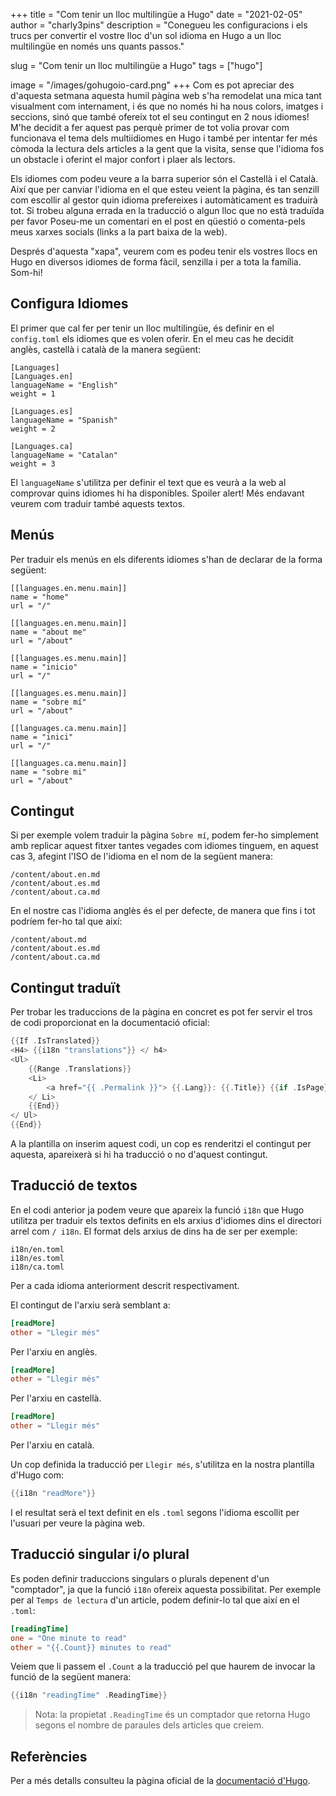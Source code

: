 +++
title = "Com tenir un lloc multilingüe a Hugo"
date = "2021-02-05"
author = "charly3pins"
description = "Conegueu les configuracions i els trucs per convertir el vostre lloc d'un sol idioma en Hugo a un lloc multilingüe en només uns quants passos."

slug = "Com tenir un lloc multilingüe a Hugo"
tags = ["hugo"]

image = "/images/gohugoio-card.png"
+++
Com es pot apreciar des d'aquesta setmana aquesta humil pàgina web s'ha remodelat una mica tant visualment com internament, i és que no només hi ha nous colors, imatges i seccions, sinó que també ofereix tot el seu contingut en 2 nous idiomes! M'he decidit a fer aquest pas perquè primer de tot volia provar com funcionava el tema dels multiidiomes en Hugo i també per intentar fer més còmoda la lectura dels articles a la gent que la visita, sense que l'idioma fos un obstacle i oferint el major confort i plaer als lectors.

Els idiomes com podeu veure a la barra superior són el Castellà i el Català. Així que per canviar l'idioma en el que esteu veient la pàgina, és tan senzill com escollir al gestor quin idioma prefereixes i automàticament es traduirà tot. Si trobeu alguna errada en la traducció o algun lloc que no està traduïda per favor Poseu-me un comentari en el post en qüestió o comenta-pels meus xarxes socials (links a la part baixa de la web).

Després d'aquesta "xapa", veurem com es podeu tenir els vostres llocs en Hugo en diversos idiomes de forma fàcil, senzilla i per a tota la família. Som-hi!

## Configura Idiomes

El primer que cal fer per tenir un lloc multilingüe, és definir en el `config.toml` els idiomes que es volen oferir. En el meu cas he decidit anglès, castellà i català de la manera següent:
```vim
[Languages]
[Languages.en]
languageName = "English"
weight = 1

[Languages.es]
languageName = "Spanish"
weight = 2

[Languages.ca]
languageName = "Catalan"
weight = 3
```
El `languageName` s'utilitza per definir el text que es veurà a la web al comprovar quins idiomes hi ha disponibles. Spoiler alert! Més endavant veurem com traduir també aquests textos.

## Menús

Per traduir els menús en els diferents idiomes s'han de declarar de la forma següent:
```vim
[[languages.en.menu.main]]
name = "home"
url = "/"

[[languages.en.menu.main]]
name = "about me"
url = "/about"

[[languages.es.menu.main]]
name = "inicio"
url = "/"

[[languages.es.menu.main]]
name = "sobre mí"
url = "/about"

[[languages.ca.menu.main]]
name = "inici"
url = "/"

[[languages.ca.menu.main]]
name = "sobre mi"
url = "/about"
```

## Contingut

Si per exemple volem traduir la pàgina `Sobre mí`, podem fer-ho simplement amb replicar aquest fitxer tantes vegades com idiomes tinguem, en aquest cas 3, afegint l'ISO de l'idioma en el nom de la següent manera:
```vim
/content/about.en.md
/content/about.es.md
/content/about.ca.md
```
En el nostre cas l'idioma anglès és el per defecte, de manera que fins i tot podríem fer-ho tal que així:
```vim
/content/about.md
/content/about.es.md
/content/about.ca.md
```

## Contingut traduït

Per trobar les traduccions de la pàgina en concret es pot fer servir el tros de codi proporcionat en la documentació oficial:
```go
{{If .IsTranslated}}
<H4> {{i18n "translations"}} </ h4>
<Ul>
    {{Range .Translations}}
    <Li>
        <a href="{{ .Permalink }}"> {{.Lang}}: {{.Title}} {{if .IsPage}} ({{i18n "wordCount".}}) {{end}} < / a>
    </ Li>
    {{End}}
</ Ul>
{{End}}
```

A la plantilla on inserim aquest codi, un cop es renderitzi el contingut per aquesta, apareixerà si hi ha traducció o no d'aquest contingut.

## Traducció de textos

En el codi anterior ja podem veure que apareix la funció `i18n` que Hugo utilitza per traduir els textos definits en els arxius d'idiomes dins el directori arrel com `/ i18n`. El format dels arxius de dins ha de ser per exemple:
```vim
i18n/en.toml
i18n/es.toml
i18n/ca.toml
```
Per a cada idioma anteriorment descrit respectivament.

El contingut de l'arxiu serà semblant a:
```toml
[readMore]
other = "Llegir més"
```
Per l'arxiu en anglès.
```toml
[readMore]
other = "Llegir més"
```
Per l'arxiu en castellà.
```toml
[readMore]
other = "Llegir més"
```
Per l'arxiu en català.

Un cop definida la traducció per `Llegir més`, s'utilitza en la nostra plantilla d'Hugo com:
```go
{{i18n "readMore"}}
```

I el resultat serà el text definit en els `.toml` segons l'idioma escollit per l'usuari per veure la pàgina web.

## Traducció singular i/o plural

Es poden definir traduccions singulars o plurals depenent d'un "comptador", ja que la funció `i18n` ofereix aquesta possibilitat. Per exemple per al `Temps de lectura` d'un article, podem definir-lo tal que així en el `.toml`:
```toml
[readingTime]
one = "One minute to read"
other = "{{.Count}} minutes to read"
```

Veiem que li passem el `.Count` a la traducció pel que haurem de invocar la funció de la següent manera:
```go
{{i18n "readingTime" .ReadingTime}}
```
> Nota: la propietat `.ReadingTime` és un comptador que retorna Hugo segons el nombre de paraules dels articles que creiem.

## Referències
 
Per a més detalls consulteu la pàgina oficial de la [documentació d'Hugo](https://gohugo.io/content-management/multilingual/).